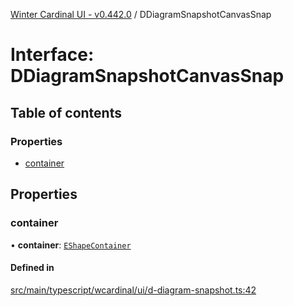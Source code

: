 [Winter Cardinal UI - v0.442.0](../index.md) / DDiagramSnapshotCanvasSnap

# Interface: DDiagramSnapshotCanvasSnap

## Table of contents

### Properties

- [container](DDiagramSnapshotCanvasSnap.md#container)

## Properties

### container

• **container**: [`EShapeContainer`](../classes/EShapeContainer.md)

#### Defined in

[src/main/typescript/wcardinal/ui/d-diagram-snapshot.ts:42](https://github.com/winter-cardinal/winter-cardinal-ui/blob/v0.442.0/src/main/typescript/wcardinal/ui/d-diagram-snapshot.ts#L42)
